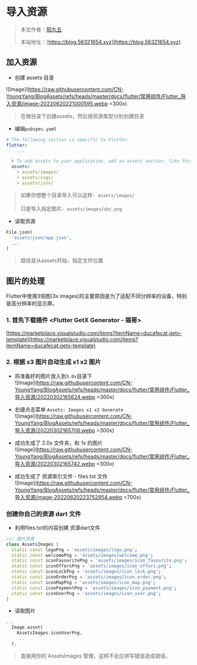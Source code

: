 # 导入资源

> 本文作者：[阳九五](https://github.com/CN-YoungYang)
>
> 本站地址：[https://blog.56321654.xyz](https://blog.56321654.xyz)

## 加入资源
- 创建 assets 目录

![Image](https://raw.githubusercontent.com/CN-YoungYang/BlogAssets/refs/heads/master/docs/flutter/常用组件/Flutter_导入资源/image-20220620221000595.webp =300x)
> 在根目录下创建assets，然后按资源类型分别创建目录

- 编辑`pubspec.yaml`

```yaml
# The following section is specific to Flutter.
flutter:
    ...

  # To add assets to your application, add an assets section, like this:
  assets:
    - assets/images/
    - assets/svgs/
    - assets/json/
```
> 如果你想整个目录导入可以这样`- assets/images/`
> <br><br>
> 只是导入指定图片`- assets/images/abc.png`

- 读取资源
```dart
File.json(
  'assets/json/app.json',
  ...
)
```
> 路径是从assets开始，指定文件位置

## 图片的处理
Flutter中使用3倍图(3x images)的主要原因是为了适配不同分辨率的设备，特别是高分辨率的显示屏。

### 1. 首先下载插件 <Flutter GetX Generator - 猫哥>

[https://marketplace.visualstudio.com/items?itemName=ducafecat.getx-template](https://marketplace.visualstudio.com/items?itemName=ducafecat.getx-template)

### 2. 根据 x3 图片自动生成 x1 x2 图片

- 将准备好的图片放入到`3.0x`目录下  
![Image](https://raw.githubusercontent.com/CN-YoungYang/BlogAssets/refs/heads/master/docs/flutter/常用组件/Flutter_导入资源/20220302165624.webp =300x)

- 右键点击菜单 `Assets: Images x1 x2 Generate`  
![Image](https://raw.githubusercontent.com/CN-YoungYang/BlogAssets/refs/heads/master/docs/flutter/常用组件/Flutter_导入资源/20220302165708.webp =300x)

- 成功生成了 2.0x 文件夹，和 1x 的图片  
![Image](https://raw.githubusercontent.com/CN-YoungYang/BlogAssets/refs/heads/master/docs/flutter/常用组件/Flutter_导入资源/20220302165742.webp =300x)

- 成功生成了 资源索引文件 - files.txt 文件  
![Image](https://raw.githubusercontent.com/CN-YoungYang/BlogAssets/refs/heads/master/docs/flutter/常用组件/Flutter_导入资源/image-20220620223752854.webp =700x)

### 创建你自己的资源 dart 文件
- 利用files.txt的内容创建 资源dart文件
```dart
/// 图片资源
class AssetsImages {
  static const logoPng = 'assets/images/logo.png';
  static const welcomePng = 'assets/images/welcome.png';
  static const iconFavouritePng = 'assets/images/icon_favourite.png';
  static const iconOffersPng = 'assets/images/icon_offers.png';
  static const iconLockPng = 'assets/images/icon_lock.png';
  static const iconOrderPng = 'assets/images/icon_order.png';
  static const iconMapPng = 'assets/images/icon_map.png';
  static const iconPaymentPng = 'assets/images/icon_payment.png';
  static const iconUserPng = 'assets/images/icon_user.png';
}
```

- 读取图片
```dart
...
  Image.asset(
    AssetsImages.iconUserPng,
    ...
  ),
```

> 直接用你的 AssetsImages 管理，这样不会应拼写错误造成错误。